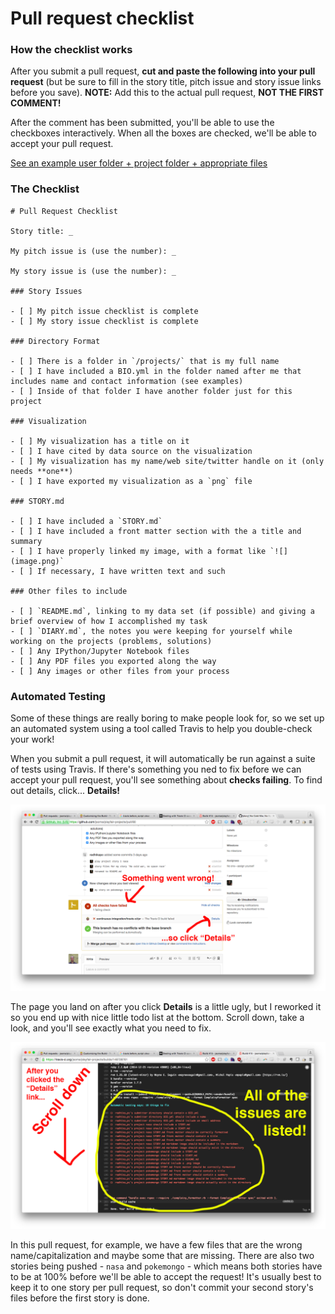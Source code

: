 # Pull request checklist

### How the checklist works

After you submit a pull request, **cut and paste the following into your pull request** (but be sure to fill in the story title, pitch issue and story issue links before you save). **NOTE:** Add this to the actual pull request, **NOT THE FIRST COMMENT!**

After the comment has been submitted, you'll be able to use the checkboxes interactively. When all the boxes are checked, we'll be able to accept your pull request.

[See an example user folder + project folder + appropriate files](https://github.com/jsoma/playfair-projects/tree/master/examples)

### The Checklist

    # Pull Request Checklist
    
    Story title: _

    My pitch issue is (use the number): _

    My story issue is (use the number): _
    
    ### Story Issues

    - [ ] My pitch issue checklist is complete
    - [ ] My story issue checklist is complete

    ### Directory Format

    - [ ] There is a folder in `/projects/` that is my full name
    - [ ] I have included a BIO.yml in the folder named after me that includes name and contact information (see examples)
    - [ ] Inside of that folder I have another folder just for this project

    ### Visualization

    - [ ] My visualization has a title on it
    - [ ] I have cited by data source on the visualization
    - [ ] My visualization has my name/web site/twitter handle on it (only needs **one**)
    - [ ] I have exported my visualization as a `png` file

    ### STORY.md

    - [ ] I have included a `STORY.md`
    - [ ] I have included a front matter section with the a title and summary
    - [ ] I have properly linked my image, with a format like `![](image.png)`
    - [ ] If necessary, I have written text and such

    ### Other files to include

    - [ ] `README.md`, linking to my data set (if possible) and giving a brief overview of how I accomplished my task
    - [ ] `DIARY.md`, the notes you were keeping for yourself while working on the projects (problems, solutions) 
    - [ ] Any IPython/Jupyter Notebook files
    - [ ] Any PDF files you exported along the way
    - [ ] Any images or other files from your process


### Automated Testing

Some of these things are really boring to make people look for, so we set up an automated system using a tool called Travis to help you double-check your work!

When you submit a pull request, it will automatically be run against a suite of tests using Travis. If there's something you ned to fix before we can accept your pull request, you'll see something about **checks failing**. To find out details, click... **Details!**

![Failed PR 1](images/travis-1.png)

The page you land on after you click **Details** is a little ugly, but I reworked it so you end up with nice little todo list at the bottom. Scroll down, take a look, and you'll see exactly what you need to fix.

![Failed PR 2](images/travis-2.png)

In this pull request, for example, we have a few files that are the wrong name/capitalization and maybe some that are missing. There are also two stories being pushed - `nasa` and `pokemongo` - which means both stories have to be at 100% before we'll be able to accept the request! It's usually best to keep it to one story per pull request, so don't commit your second story's files before the first story is done.